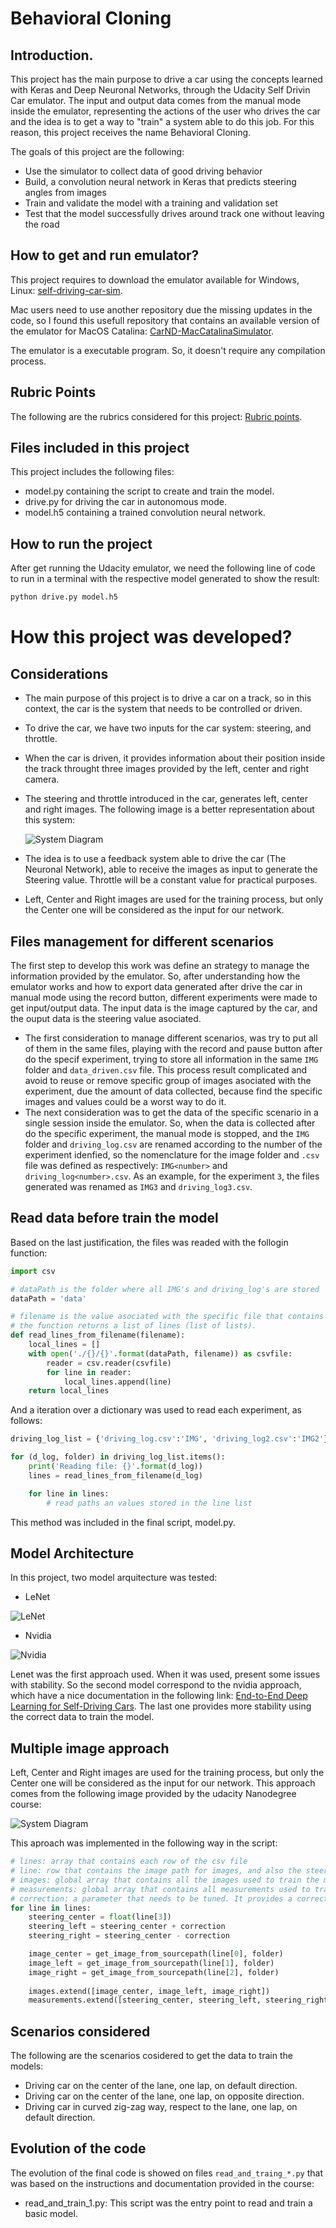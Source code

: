 # Behavioral Cloning #

## Introduction. ##
This project has the main purpose to drive a car using the concepts learned with Keras and Deep Neuronal Networks, through the Udacity Self Drivin Car emulator. The input and output data comes from the manual mode inside the emulator, representing the actions of the user who drives the car and the idea is to get a way to "train" a system able to do this job. For this reason, this project receives the name Behavioral Cloning.

The goals of this project are the following:
* Use the simulator to collect data of good driving behavior
* Build, a convolution neural network in Keras that predicts steering angles from images
* Train and validate the model with a training and validation set
* Test that the model successfully drives around track one without leaving the road
<!-- * Summarize the results with a written report -->

## How to get and run emulator? ##
This project requires to download the emulator available for Windows, Linux: [self-driving-car-sim](https://github.com/udacity/self-driving-car-sim/releases).

Mac users need to use another repository due the missing updates in the code, so I found this usefull repository that contains an available version of the emulator for MacOS Catalina:
[CarND-MacCatalinaSimulator](https://github.com/endymioncheung/CarND-MacCatalinaSimulator).

The emulator is a executable program. So, it doesn't require any compilation process.

<!-- ## How the environment was setup to get the results? -->


[//]: # (Image References)

[image1]: ./examples/placeholder.png "Model Visualization"
[image2]: ./examples/placeholder.png "Grayscaling"
[image3]: ./examples/placeholder_small.png "Recovery Image"
[image4]: ./examples/placeholder_small.png "Recovery Image"
[image5]: ./examples/placeholder_small.png "Recovery Image"
[image6]: ./examples/placeholder_small.png "Normal Image"
[image7]: ./examples/placeholder_small.png "Flipped Image"

## Rubric Points ##
The following are the rubrics considered for this project: [Rubric points](https://review.udacity.com/#!/rubrics/432/view).

## Files included in this project ##

This project includes the following files:
* model.py containing the script to create and train the model.
* drive.py for driving the car in autonomous mode.
* model.h5 containing a trained convolution neural network.

## How to run the project
After get running the Udacity emulator, we need the following line of code to run in a terminal with the respective model generated to show the result:
```sh
python drive.py model.h5
```

# How this project was developed? #
## Considerations ##
- The main purpose of this project is to drive a car on a track, so in this context, the car is the system that needs to be controlled or driven. 
- To drive the car, we have two inputs for the car system: steering, and throttle.
- When the car is driven, it provides information about their position inside the track throught three images provided by the left, center and right camera.
- The steering and throttle introduced in the car, generates left, center and right images. The following image is a better representation about this system:
  
  ![System Diagram](images/01.SystemDiagramCar.png)

- The idea is to use a feedback system able to drive the car (The Neuronal Network), able to receive the images as input to generate the Steering value. Throttle will be a constant value for practical purposes.
- Left, Center and Right images are used for the training process, but only the Center one will be considered as the input for our network.

## Files management for different scenarios
The first step to develop this work was define an strategy to manage the information provided by the emulator. So, after understanding how the emulator works and how to export data generated after drive the car in manual mode using the record button, different experiments were made to get input/output data. The input data is the image captured by the car, and the ouput data is the steering value asociated. 

- The first consideration to manage different scenarios, was try to put all of them in the same files, playing with the record and pause button after do the specif experiment, trying to store all information in the same `IMG` folder and `data_driven.csv` file. This process result complicated and avoid to reuse or remove specific group of images asociated with the experiment, due the amount of data collected, because find the specific images and values could be a worst way to do it.
- The next consideration was to get the data of the specific scenario in a single session inside the emulator. So, when the data is collected after do the specific experiment, the manual mode is stopped, and the `IMG` folder and `driving_log.csv` are renamed according to the number of the experiment idenfied, so the nomenclature for the image folder and `.csv` file was defined as respectively: `IMG<number>` and `driving_log<number>.csv`. As an example, for the experiment `3`, the files generated was renamed as `IMG3` and `driving_log3.csv`.

## Read data before train the model

Based on the last justification, the files was readed with the follogin function:
```Python
import csv

# dataPath is the folder where all IMG's and driving_log's are stored
dataPath = 'data'

# filename is the value asociated with the specific file that contains the relation between images an values (driving_log)
# the function returns a list of lines (list of lists).
def read_lines_from_filename(filename):
    local_lines = []
    with open('./{}/{}'.format(dataPath, filename)) as csvfile:
        reader = csv.reader(csvfile)
        for line in reader:
            local_lines.append(line)
    return local_lines
```

And a iteration over a dictionary was used to read each experiment, as follows:
```Python
driving_log_list = {'driving_log.csv':'IMG', 'driving_log2.csv':'IMG2'}

for (d_log, folder) in driving_log_list.items():
    print('Reading file: {}'.format(d_log))
    lines = read_lines_from_filename(d_log)

    for line in lines:
        # read paths an values stored in the line list
```

This method was included in the final script, model.py.

## Model Architecture
In this project, two model arquitecture was tested:
- LeNet
 
![LeNet](images/01.LenetArquitechture.png)

- Nvidia

![Nvidia](images/02.NvidiaArchitecture.png)

Lenet was the first approach used. When it was used, present some issues with stability. So the second model correspond to the nvidia approach, which have a nice documentation in the following link: [End-to-End Deep Learning for Self-Driving Cars](https://developer.nvidia.com/blog/deep-learning-self-driving-cars/). The last one provides more stability using the correct data to train the model.

## Multiple image approach ##
Left, Center and Right images are used for the training process, but only the Center one will be considered as the input for our network. This approach comes from the following image provided by the udacity Nanodegree course:

![System Diagram](images/01.MultipleCameras.png)

This aproach was implemented in the following way in the script:
```Python
# lines: array that contains each row of the csv file
# line: row that contains the image path for images, and also the steering and throttle values associated.
# images: global array that contains all the images used to train the model as the input
# measurements: global array that contains all measurements used to train the model as the output
# correction: a parameter that needs to be tuned. It provides a correction in the scenario when the car sees the lane lines.
for line in lines:
    steering_center = float(line[3])
    steering_left = steering_center + correction
    steering_right = steering_center - correction

    image_center = get_image_from_sourcepath(line[0], folder)
    image_left = get_image_from_sourcepath(line[1], folder)
    image_right = get_image_from_sourcepath(line[2], folder)
    
    images.extend([image_center, image_left, image_right])
    measurements.extend([steering_center, steering_left, steering_right])
```

## Scenarios considered
The following are the scenarios cosidered to get the data to train the models:
- Driving car on the center of the lane, one lap, on default direction.
- Driving car on the center of the lane, one lap, on opposite direction.
- Driving car in curved zig-zag way, respect to the lane, one lap, on default direction.

## Evolution of the code ##
The evolution of the final code is showed on files `read_and_traing_*.py` that was based on the instructions and documentation provided in the course:

- read_and_train_1.py: This script was the entry point to read and train a basic model.

<!-- ## Model Architecture and Training Strategy

#### 1. An appropriate model architecture has been employed

Mentioned earlier, the Nvidia model arquitecture was defined, and the visualization of how it looks is presented in the following image:



My model consists of a convolution neural network with 3x3 filter sizes and depths between 32 and 128 (model.py lines 18-24) 

The model includes RELU layers to introduce nonlinearity (code line 20), and the data is normalized in the model using a Keras lambda layer (code line 18). 

#### 2. Attempts to reduce overfitting in the model

To avoid overfitin in the model, and help the car to turn on curves correctly, was include data doing zig-zags on the track, and passing this data to the model. We can see in the following table, the results before include this information, and when it was included. The results shows a better performance, so it its consistent to get a better way to get a generalizaed model.

The model contains dropout layers in order to reduce overfitting (model.py lines 21). 

The model was trained and validated on different data sets to ensure that the model was not overfitting (code line 10-16). The model was tested by running it through the simulator and ensuring that the vehicle could stay on the track.

#### 3. Model parameter tuning

The model used an adam optimizer, so the learning rate was not tuned manually (model.py line 25).

#### 4. Appropriate training data

Training data was chosen to keep the vehicle driving on the road. I used a combination of center lane driving, recovering from the left and right sides of the road ... 

For details about how I created the training data, see the next section. 

### Model Architecture and Training Strategy

#### 1. Solution Design Approach

The overall strategy for deriving a model architecture was to ...

My first step was to use a convolution neural network model similar to the ... I thought this model might be appropriate because ...

In order to gauge how well the model was working, I split my image and steering angle data into a training and validation set. I found that my first model had a low mean squared error on the training set but a high mean squared error on the validation set. This implied that the model was overfitting. 

To combat the overfitting, I modified the model so that ...

Then I ... 

The final step was to run the simulator to see how well the car was driving around track one. There were a few spots where the vehicle fell off the track... to improve the driving behavior in these cases, I ....

At the end of the process, the vehicle is able to drive autonomously around the track without leaving the road.

#### 2. Final Model Architecture

The final model architecture (model.py lines 18-24) consisted of a convolution neural network with the following layers and layer sizes ...

Here is a visualization of the architecture (note: visualizing the architecture is optional according to the project rubric)

![alt text][image1]

#### 3. Creation of the Training Set & Training Process

To capture good driving behavior, I first recorded two laps on track one using center lane driving. Here is an example image of center lane driving:

![alt text][image2]

I then recorded the vehicle recovering from the left side and right sides of the road back to center so that the vehicle would learn to .... These images show what a recovery looks like starting from ... :

![alt text][image3]
![alt text][image4]
![alt text][image5]

Then I repeated this process on track two in order to get more data points.

To augment the data sat, I also flipped images and angles thinking that this would ... For example, here is an image that has then been flipped:

![alt text][image6]
![alt text][image7]

Etc ....

After the collection process, I had X number of data points. I then preprocessed this data by ...


I finally randomly shuffled the data set and put Y% of the data into a validation set. 

I used this training data for training the model. The validation set helped determine if the model was over or under fitting. The ideal number of epochs was Z as evidenced by ... I used an adam optimizer so that manually training the learning rate wasn't necessary. -->

